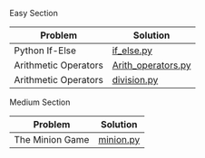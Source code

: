 Easy Section


| Problem  | Solution |
| ------------- | ------------- |
| Python If-Else | [if_else.py](https://github.com/JashSohni/hackerrank_python/blob/master/if_else.py)  |
| Arithmetic Operators| [Arith_operators.py](https://github.com/JashSohni/hackerrank_python/blob/master/Arith_operators.py)  |
| Arithmetic Operators| [division.py](https://github.com/JashSohni/hackerrank_python/blob/master/division.py)  |



Medium Section

| Problem  | Solution |
| ------------- | ------------- |
| The Minion Game | [minion.py](https://github.com/JashSohni/hackerrank_python/blob/master/minion.py)  |




